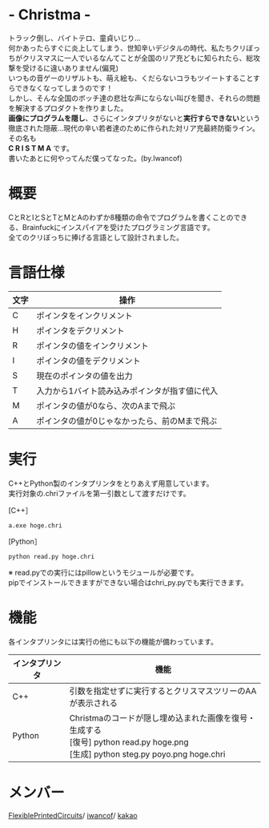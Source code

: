 # - Christma -
トラック倒し、バイトテロ、童貞いじり...<br>
何かあったらすぐに炎上してしまう、世知辛いデジタルの時代、私たちクリぼっちがクリスマスに一人でいるなんてことが全国のリア充どもに知られたら、総攻撃を受けるに違いありません(偏見)<br>
いつもの音ゲーのリザルトも、萌え絵も、くだらないコラもツイートすることすらできなくなってしまうのです！<br>
しかし、そんな全国のボッチ達の悲壮な声にならない叫びを聞き、それらの問題を解決するプロダクトを作りました。<br>
**画像にプログラムを隠し**、さらにインタプリタがないと**実行すらできない**という徹底された隠蔽...現代の辛い若者達のために作られた対リア充最終防衛ライン。その名も<br>
**C R I S T M A** です。<br>
書いたあとに何やってんだ僕ってなった。(by.Iwancof)

# 概要
CとRとIとSとTとMとAのわずか8種類の命令でプログラムを書くことのできる、Brainfuckにインスパイアを受けたプログラミング言語です。<br>
全てのクリぼっちに捧げる言語として設計されました。<br>

# 言語仕様

| 文字 | 操作 |
|------|------|
| C | ポインタをインクリメント |
| H | ポインタをデクリメント |
| R | ポインタの値をインクリメント |
| I | ポインタの値をデクリメント |
| S | 現在のポインタの値を出力 |
| T | 入力から1バイト読み込みポインタが指す値に代入 |
| M | ポインタの値が0なら、次のAまで飛ぶ |
| A | ポインタの値が0じゃなかったら、前のMまで飛ぶ |

# 実行
C++とPython製のインタプリンタをとりあえず用意しています。<br>
実行対象の.chriファイルを第一引数として渡すだけです。

[C++］
```
a.exe hoge.chri
```
[Python］
```
python read.py hoge.chri
```
※ read.pyでの実行にはpillowというモジュールが必要です。<br>
pipでインストールできますができない場合はchri_py.pyでも実行できます。
# 機能
各インタプリンタには実行の他にも以下の機能が備わっています。<br>

| インタプリンタ | 機能 |
|------|------|
| C++ | 引数を指定せずに実行するとクリスマスツリーのAAが表示される |
| Python | Christmaのコードが隠し埋め込まれた画像を復号・生成する<br> [復号] python read.py hoge.png<br>[生成] python steg.py poyo.png hoge.chri|

# メンバー

[FPC_COMMUNITY]: https://twitter.com/FPC_COMMUNITY
[iwancof_ptr]: https://twitter.com/Iwancof_ptr
[e381x]: https://twitter.com/e381x
[FlexiblePrintedCircuits][FPC_COMMUNITY]/
[iwancof][iwancof_ptr]/
[kakao][e381x]
